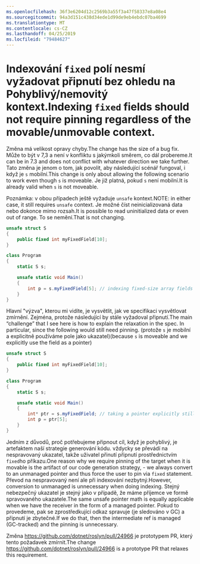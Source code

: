 ```yaml
---
ms.openlocfilehash: 36f3e6204d12c2569b3a55f3a47f58337e8a08e4
ms.sourcegitcommit: 94a3d151c438d34ede1d99de9eb4ebdc07ba4699
ms.translationtype: MT
ms.contentlocale: cs-CZ
ms.lasthandoff: 04/25/2019
ms.locfileid: "79484627"
---
```

# <a name="indexing-fixed-fields-should-not-require-pinning-regardless-of-the-movableunmovable-context"></a><span data-ttu-id="cdfb7-101">Indexování `fixed` polí nesmí vyžadovat připnutí bez ohledu na Pohyblivý/nemovitý kontext.</span><span class="sxs-lookup"><span data-stu-id="cdfb7-101">Indexing `fixed` fields should not require pinning regardless of the movable/unmovable context.</span></span> #

<span data-ttu-id="cdfb7-102">Změna má velikost opravy chyby.</span><span class="sxs-lookup"><span data-stu-id="cdfb7-102">The change has the size of a bug fix.</span></span> <span data-ttu-id="cdfb7-103">Může to být v 7,3 a není v konfliktu s jakýmkoli směrem, co dál probereme.</span><span class="sxs-lookup"><span data-stu-id="cdfb7-103">It can be in 7.3 and does not conflict with whatever direction we take further.</span></span>
<span data-ttu-id="cdfb7-104">Tato změna je jenom o tom, jak povolit, aby následující scénář fungoval, i když je `s` mobilní.</span><span class="sxs-lookup"><span data-stu-id="cdfb7-104">This change is only about allowing the following scenario to work even though `s` is moveable.</span></span> <span data-ttu-id="cdfb7-105">Je již platná, pokud `s` není mobilní.</span><span class="sxs-lookup"><span data-stu-id="cdfb7-105">It is already valid when `s` is not moveable.</span></span> 

<span data-ttu-id="cdfb7-106">Poznámka: v obou případech ještě vyžaduje `unsafe` kontext.</span><span class="sxs-lookup"><span data-stu-id="cdfb7-106">NOTE: in either case, it still requires `unsafe` context.</span></span> <span data-ttu-id="cdfb7-107">Je možné číst neinicializovaná data nebo dokonce mimo rozsah.</span><span class="sxs-lookup"><span data-stu-id="cdfb7-107">It is possible to read uninitialized data or even out of range.</span></span> <span data-ttu-id="cdfb7-108">To se nemění.</span><span class="sxs-lookup"><span data-stu-id="cdfb7-108">That is not changing.</span></span>

```csharp
unsafe struct S
{
    public fixed int myFixedField[10];
}

class Program
{
    static S s;

    unsafe static void Main()
    {
        int p = s.myFixedField[5]; // indexing fixed-size array fields would be ok
    }
}
```

<span data-ttu-id="cdfb7-109">Hlavní "výzva", kterou mi vidíte, je vysvětlit, jak ve specifikaci vysvětlovat zmírnění. Zejména, protože následující by stále vyžadoval připnutí.</span><span class="sxs-lookup"><span data-stu-id="cdfb7-109">The main “challenge” that I see here is how to explain the relaxation in the spec. In particular, since the following would still need pinning.</span></span> <span data-ttu-id="cdfb7-110">(protože `s` je mobilní a explicitně používáme pole jako ukazatel)</span><span class="sxs-lookup"><span data-stu-id="cdfb7-110">(because `s` is moveable and we explicitly use the field as a pointer)</span></span>

```csharp
unsafe struct S
{
    public fixed int myFixedField[10];
}

class Program
{
    static S s;

    unsafe static void Main()
    {
        int* ptr = s.myFixedField; // taking a pointer explicitly still requires pinning.
        int p = ptr[5];
    }
}
```

<span data-ttu-id="cdfb7-111">Jedním z důvodů, proč potřebujeme připnout cíl, když je pohyblivý, je artefaktem naší strategie generování kódu. vždycky se převádí na nespravovaný ukazatel, takže uživatel přinutí připnutí prostřednictvím `fixed`ho příkazu.</span><span class="sxs-lookup"><span data-stu-id="cdfb7-111">One reason why we require pinning of the target when it is movable is the artifact of our code generation strategy, - we always convert to an unmanaged pointer and thus force the user to pin via `fixed` statement.</span></span> <span data-ttu-id="cdfb7-112">Převod na nespravovaný není ale při indexování nezbytný.</span><span class="sxs-lookup"><span data-stu-id="cdfb7-112">However, conversion to unmanaged is unnecessary when doing indexing.</span></span> <span data-ttu-id="cdfb7-113">Stejný nebezpečný ukazatel je stejný jako v případě, že máme příjemce ve formě spravovaného ukazatele.</span><span class="sxs-lookup"><span data-stu-id="cdfb7-113">The same unsafe pointer math is equally applicable when we have the receiver in the form of a managed pointer.</span></span> <span data-ttu-id="cdfb7-114">Pokud to provedeme, pak se zprostředkující odkaz spravuje (je sledováno v GC) a připnutí je zbytečné.</span><span class="sxs-lookup"><span data-stu-id="cdfb7-114">If we do that, then the intermediate ref is managed (GC-tracked) and the pinning is unnecessary.</span></span>

<span data-ttu-id="cdfb7-115">Změna https://github.com/dotnet/roslyn/pull/24966 je prototypem PR, který tento požadavek zmírnit.</span><span class="sxs-lookup"><span data-stu-id="cdfb7-115">The change https://github.com/dotnet/roslyn/pull/24966 is a prototype PR that relaxes this requirement.</span></span>
